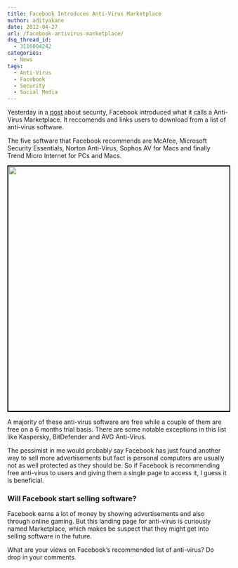 ```yaml
---
title: Facebook Introduces Anti-Virus Marketplace
author: adityakane
date: 2012-04-27
url: /facebook-antivirus-marketplace/
dsq_thread_id:
  - 3116004242
categories:
  - News
tags:
  - Anti-Virus
  - Facebook
  - Security
  - Social Media
---
```

Yesterday in a <a href="https://www.facebook.com/notes/facebook-security/the-facebook-anti-virus-marketplace/10150672849230766" onclick="_gaq.push(['_trackEvent', 'outbound-article', 'https://www.facebook.com/notes/facebook-security/the-facebook-anti-virus-marketplace/10150672849230766', 'post']);" >post</a> about security, Facebook introduced what it calls a Anti-Virus Marketplace. It reccomends and links users to download from a list of anti-virus software.

The five software that Facebook recommends are McAfee, Microsoft Security Essentials, Norton Anti-Virus, Sophos AV for Macs and finally Trend Micro Internet for PCs and Macs.

<a href="http://devilsworkshop.org/facebook-antivirus-marketplace/fb_av_marketplace/" rel="attachment wp-att-57261"><img class="size-full wp-image-57261 alignnone" style="border-image: initial; border-width: 2px; border-color: black; border-style: solid;" title="FB_AV_Marketplace" src="http://cdn.devilsworkshop.org/files/2012/04/FB_AV_Marketplace.png" alt="" width="505" height="557" /></a>

A majority of these anti-virus software are free while a couple of them are free on a 6 months trial basis. There are some notable exceptions in this list like Kaspersky, BitDefender and AVG Anti-Virus.

The pessimist in me would probably say Facebook has just found another way to sell more advertisements but fact is personal computers are usually not as well protected as they should be. So if Facebook is recommending free anti-virus to users and giving them a single page to access it, I guess it is beneficial.

### Will Facebook start selling software?

Facebook earns a lot of money by showing advertisements and also through online gaming. But this landing page for anti-virus is curiously named Marketplace, which makes be suspect that they might get into selling software in the future.

What are your views on Facebook&#8217;s recommended list of anti-virus? Do drop in your comments.
